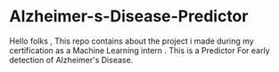 # Alzheimer-s-Disease-Predictor
Hello folks , This repo contains about the project i made during my certification as a Machine Learning intern . This is a Predictor For early detection of Alzheimer's Disease.

